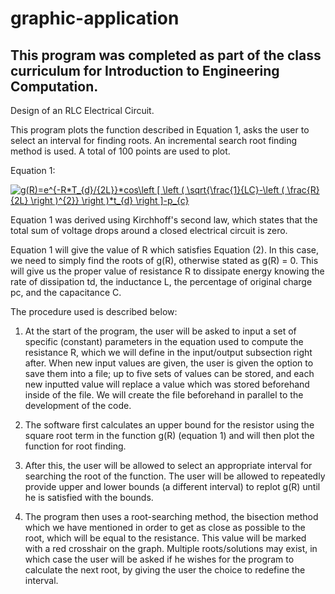 # graphic-application
## This program was completed as part of the class curriculum for Introduction to Engineering Computation.
Design of an RLC Electrical Circuit.

This program plots the function described in Equation 1, asks the user to select an interval for finding roots. An incremental search root finding method is used. A total of 100 points are used to plot. 

Equation 1: 

<a href="https://www.codecogs.com/eqnedit.php?latex=g(R)=e^{-R*T_{d}/{2L}}*cos\left&space;[&space;\left&space;(&space;\sqrt{\frac{1}{LC}-\left&space;(&space;\frac{R}{2L}&space;\right&space;)^{2}}&space;\right&space;)*t_{d}&space;\right&space;]-p_{c}" target="_blank"><img src="https://latex.codecogs.com/gif.latex?g(R)=e^{-R*T_{d}/{2L}}*cos\left&space;[&space;\left&space;(&space;\sqrt{\frac{1}{LC}-\left&space;(&space;\frac{R}{2L}&space;\right&space;)^{2}}&space;\right&space;)*t_{d}&space;\right&space;]-p_{c}" title="g(R)=e^{-R*T_{d}/{2L}}*cos\left [ \left ( \sqrt{\frac{1}{LC}-\left ( \frac{R}{2L} \right )^{2}} \right )*t_{d} \right ]-p_{c}" /></a>

Equation 1 was derived using Kirchhoff's second law, which states that the total sum of voltage drops around a closed electrical circuit is zero.

Equation 1 will give the value of R which satisfies Equation (2). In this case, we need to simply find the roots of g(R), otherwise stated as g(R) = 0. This will give us the proper value of resistance R to dissipate energy knowing the rate of dissipation td, the inductance L, the percentage of original charge pc, and the capacitance C.

The procedure used is described below:

1.	At the start of the program, the user will be asked to input a set of specific (constant) parameters in the equation used to compute the resistance R, which we will define in the input/output subsection right after. When new input values are given, the user is given the option to save them into a file; up to five sets of values can be stored, and each new inputted value will replace a value which was stored beforehand inside of the file. We will create the file beforehand in parallel to the development of the code.

2.	The software first calculates an upper bound for the resistor using the square root term in the function g(R) (equation 1) and will then plot the function for root finding. 

3.	After this, the user will be allowed to select an appropriate interval for searching the root of the function. The user will be allowed to repeatedly provide upper and lower bounds (a different interval) to replot g(R) until he is satisfied with the bounds.

4.	The program then uses a root-searching method, the bisection method which we have mentioned in order to get as close as possible to the root, which will be equal to the resistance. This value will be marked with a red crosshair on the graph. Multiple roots/solutions may exist, in which case the user will be asked if he wishes for the program to calculate the next root, by giving the user the choice to redefine the interval.
